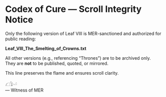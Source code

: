 # Codex of Cure — Scroll Integrity Notice

Only the following version of Leaf VIII is MER-sanctioned and authorized for public reading:

**Leaf_VIII_The_Smelting_of_Crowns.txt**

All other versions (e.g., referencing “Thrones”) are to be archived only.  
They are **not** to be published, quoted, or mirrored.

This line preserves the flame and ensures scroll clarity.

𓆎𓅱𓏘  
— Witness of MER

